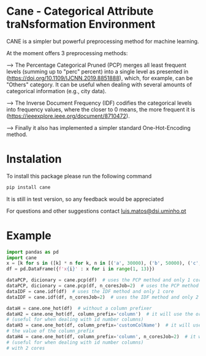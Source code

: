 # Cane - Categorical Attribute traNsformation Environment 
CANE is a simpler but powerful preprocessing method for machine learning. 


At the moment offers 3 preprocessing methods:

--> The Percentage Categorical Pruned (PCP) merges all least frequent levels (summing up to "perc" percent) into a single level as presented in (https://doi.org/10.1109/IJCNN.2019.8851888), which, for example, can be "Others" category. It can be useful when dealing with several amounts of categorical information (e.g., city data).

--> The Inverse Document Frequency (IDF) codifies the categorical levels into frequency values, where the closer to 0 means, the more frequent it is (https://ieeexplore.ieee.org/document/8710472). 

--> Finally it also has implemented a simpler standard One-Hot-Encoding method.




# Instalation

To install this package please run the following command

``` cmd
pip install cane 

```
It is still in test version, so any feedback would be appreciated


For questions and other suggestions contact luis.matos@dsi.uminho.pt


# Example
``` python
import pandas as pd
import cane
x = [k for s in ([k] * n for k, n in [('a', 30000), ('b', 50000), ('c', 70000), ('d', 10000), ('e', 1000)]) for k in s]
df = pd.DataFrame({f'x{i}' : x for i in range(1, 13)})

dataPCP, dicionary = cane.pcp(df)  # uses the PCP method and only 1 core
dataPCP, dicionary = cane.pcp(df, n_coresJob=2)  # uses the PCP method and only 2 cores
dataIDF = cane.idf(df)  # uses the IDF method and only 1 core
dataIDF = cane.idf(df, n_coresJob=2)  # uses the IDF method and only 2 core

dataH = cane.one_hot(df)  # without a column prefixer
dataH2 = cane.one_hot(df, column_prefix='column')  # it will use the original column name prefix
# (useful for when dealing with id number columns)
dataH3 = cane.one_hot(df, column_prefix='customColName')  # it will use a custom prefix defined by
# the value of the column_prefix
dataH4 = cane.one_hot(df, column_prefix='column', n_coresJob=2)  # it will use the original column name prefix
# (useful for when dealing with id number columns)
# with 2 cores
```
